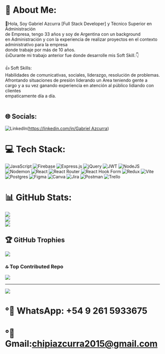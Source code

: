 # 💫 About Me:
👋Hola, Soy Gabriel Azcurra [Full Stack Developer] y Técnico Superior en Administración<br>de Empresa, tengo 33 años y soy de Argentina con un background <br>en Administración y con la experiencia de realizar proyectos en el contexto administrativo para la empresa <br>donde trabaje por más de 10 años. <br> 👍Durante mi trabajo anterior fue donde desarrolle mis Soft Skill.👇<br><br>👍 Soft Skills:  <br> Habilidades de comunicativas, sociales, liderazgo, resolución de problemas.<br>Afrontando situaciones de presión liderando un Area teniendo gente a cargo y a su vez ganando experiencia en atención al público lidiando con clientes<br>empaticamente día a día.<br><br>

## 🌐 Socials:
![LinkedIn](https://img.shields.io/badge/LinkedIn-%230077B5.svg?logo=linkedin&logoColor=white)([https://linkedin.com/in/Gabriel Azcurra](https://www.linkedin.com/in/gabriel-azcurra-60963b227/)) 

# 💻 Tech Stack:
![JavaScript](https://img.shields.io/badge/javascript-%23323330.svg?style=for-the-badge&logo=javascript&logoColor=%23F7DF1E) ![Firebase](https://img.shields.io/badge/firebase-%23039BE5.svg?style=for-the-badge&logo=firebase) ![Express.js](https://img.shields.io/badge/express.js-%23404d59.svg?style=for-the-badge&logo=express&logoColor=%2361DAFB) ![jQuery](https://img.shields.io/badge/jquery-%230769AD.svg?style=for-the-badge&logo=jquery&logoColor=white) ![JWT](https://img.shields.io/badge/JWT-black?style=for-the-badge&logo=JSON%20web%20tokens) ![NodeJS](https://img.shields.io/badge/node.js-6DA55F?style=for-the-badge&logo=node.js&logoColor=white) ![Nodemon](https://img.shields.io/badge/NODEMON-%23323330.svg?style=for-the-badge&logo=nodemon&logoColor=%BBDEAD) ![React](https://img.shields.io/badge/react-%2320232a.svg?style=for-the-badge&logo=react&logoColor=%2361DAFB) ![React Router](https://img.shields.io/badge/React_Router-CA4245?style=for-the-badge&logo=react-router&logoColor=white) ![React Hook Form](https://img.shields.io/badge/React%20Hook%20Form-%23EC5990.svg?style=for-the-badge&logo=reacthookform&logoColor=white) ![Redux](https://img.shields.io/badge/redux-%23593d88.svg?style=for-the-badge&logo=redux&logoColor=white) ![Vite](https://img.shields.io/badge/vite-%23646CFF.svg?style=for-the-badge&logo=vite&logoColor=white) ![Postgres](https://img.shields.io/badge/postgres-%23316192.svg?style=for-the-badge&logo=postgresql&logoColor=white) ![Figma](https://img.shields.io/badge/figma-%23F24E1E.svg?style=for-the-badge&logo=figma&logoColor=white) ![Canva](https://img.shields.io/badge/Canva-%2300C4CC.svg?style=for-the-badge&logo=Canva&logoColor=white) ![Jira](https://img.shields.io/badge/jira-%230A0FFF.svg?style=for-the-badge&logo=jira&logoColor=white) ![Postman](https://img.shields.io/badge/Postman-FF6C37?style=for-the-badge&logo=postman&logoColor=white) ![Trello](https://img.shields.io/badge/Trello-%23026AA7.svg?style=for-the-badge&logo=Trello&logoColor=white)
# 📊 GitHub Stats:
![](https://github-readme-stats.vercel.app/api?username=chipiazcurra2015&theme=highcontrast&hide_border=false&include_all_commits=false&count_private=false)<br/>
![](https://github-readme-streak-stats.herokuapp.com/?user=chipiazcurra2015&theme=highcontrast&hide_border=false)<br/>
![](https://github-readme-stats.vercel.app/api/top-langs/?username=chipiazcurra2015&theme=highcontrast&hide_border=false&include_all_commits=false&count_private=false&layout=compact)

## 🏆 GitHub Trophies
![](https://github-profile-trophy.vercel.app/?username=chipiazcurra2015&theme=radical&no-frame=false&no-bg=true&margin-w=4)

### 🔝 Top Contributed Repo
![](https://github-contributor-stats.vercel.app/api?username=chipiazcurra2015&limit=5&theme=dark&combine_all_yearly_contributions=true)

---
[![](https://visitcount.itsvg.in/api?id=chipiazcurra2015&icon=0&color=0)](https://visitcount.itsvg.in)

<!-- Proudly created with GPRM ( https://gprm.itsvg.in ) -->
#  °📢 WhatsApp: +54 9 261 5933675
#  °📢Gmail:chipiazcurra2015@gmail.com


